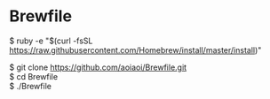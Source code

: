 # Brewfile

$ ruby -e "$(curl -fsSL https://raw.githubusercontent.com/Homebrew/install/master/install)"  

$ git clone https://github.com/aoiaoi/Brewfile.git  
$ cd Brewfile  
$ ./Brewfile
